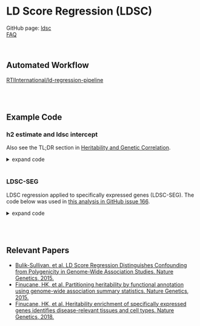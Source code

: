 # LD Score Regression (LDSC)
GitHub page: [ldsc](https://github.com/bulik/ldsc)<br>
[FAQ](https://github.com/bulik/ldsc/wiki/FAQ)

<br>

## Automated Workflow
[RTIInternational/ld-regression-pipeline](https://github.com/RTIInternational/ld-regression-pipeline) 

<br><br>

## Example Code
### h2 estimate and ldsc intercept
Also see the TL;DR section in [Heritability and Genetic Correlation](https://github.com/bulik/ldsc/wiki/Heritability-and-Genetic-Correlation).

<details>
  <summary>expand code</summary>
  
```
# start interactive session
docker run -it -v $PWD:/data/ \
    rtibiocloud/ldsc:v1.0.1_0bb574e /bin/bash

# Download data
cd /data/
wget https://data.broadinstitute.org/alkesgroup/LDSCORE/eur_w_ld_chr.tar.bz2
wget https://data.broadinstitute.org/alkesgroup/LDSCORE/w_hm3.snplist.bz2
tar -jxvf eur_w_ld_chr.tar.bz2
bunzip2 w_hm3.snplist.bz2

# Munge data
/opt/ldsc/munge_sumstats.py \
	--sumstats meta_results.txt \
	--N 17314 \
	--out meta_munged \
	--merge-alleles w_hm3.snplist

# calculate h2 estimate and ldsc intercept 
/opt/ldsc/ldsc.py \
	--h2 meta_munged.sumstats.gz \
	--ref-ld-chr eur_w_ld_chr/ \
	--w-ld-chr eur_w_ld_chr/ \
	--out meta_h2
```
</details>

<br>

### LDSC-SEG
LDSC regression applied to specifically expressed genes (LDSC-SEG).
The code below was used in [this analysis in GitHub issue 166](https://github.com/RTIInternational/bioinformatics/issues/166#issuecomment-816057301).

<details>
  <summary>expand code</summary>

```bash
# interactive session
docker run -it -v $PWD:/data/ \
    rtibiocloud/ldsc:v1.0.1_0bb574e bash

# loop through all traits
for trait in {"hiv_acquisition","alzheimers_disease","amyotrophic_lateral_sclerosis","asthma","atopic_dermatitis","crohns_disease","inflammatory_bowel_disease","neuroticism","parkinsons_disease","platelet_count","primary_biliary_cirrhosis","primary_sclerosing_cholangitis","red_blood_cell_count","rheumatoid_arthritis","systemic_lupus_erythematosus","type2_diabetes","ulcerative_colitis","white_blood_cell_count"}; do

    # store processing files for each meta in separate dir
    mkdir -p /data/annotations_ldscores/${trait}/
    
    # use sumstats files that corresponds to the trait name for the h2 estimate
    case $trait in 
        "hiv_acquisition") stats=/data/sumstats/hiv_acquisition_gwas_meta_eur.sumstats.gz
        "alzheimers_disease")  stats=/data/sumstats/alzheimers_disease_lambert2013_nat_genet.sumstats.gz ;;
        "amyotrophic_lateral_sclerosis") stats=/data/sumstats/amyotrophic_lateral_sclerosis_rheenen2016_nat_genet.sumstats.gz ;;
        "asthma") stats=/data/sumstats/asthma_han2020_nat_commun.sumstats.gz ;;
        "atopic_dermatitis") stats=/data/sumstats/eczema_paternoster2015_nat_genet.sumstats.gz ;;
        "crohns_disease") stats=/data/sumstats/crohns_disease_liu2015_nat_genet.sumstats.gz ;;
        "inflammatory_bowel_disease") stats=/data/sumstats/inflammatory_bowel_disease_liu2015_nat_genet.sumstats.gz ;;
        "neuroticism") stats=/data/sumstats/neuroticism_okbay2016_nat_genet.sumstats.gz ;;
        "parkinsons_disease") stats=/data/sumstats/parkinsons_disease_sanchez2009_nat_genet.sumstats.gz ;;
        "platelet_count") stats=/data/sumstats/platelet_count_vuckovic2020_cell.sumstats.gz ;;
        "primary_biliary_cirrhosis") stats=/data/sumstats/PASS_Primary_biliary_cirrhosis.sumstats.gz ;;
        "primary_sclerosing_cholangitis") stats=/data/sumstats/primary_sclerosing_cholangitis_ji2017_nat_genet.sumstats.gz ;;
        "red_blood_cell_count") stats=/data/sumstats/red_blood_cell_count_vuckovic2020_cell.sumstats.gz ;;
        "rheumatoid_arthritis") stats=/data/sumstats/rheumatoid_arthritis_okada2014_nature.sumstats.gz ;;
        "systemic_lupus_erythematosus") stats=/data/sumstats/PASS_Lupus.sumstats.gz ;;
        "type2_diabetes") stats=/data/sumstats/type2_diabetes_xue2018_nat_commun.sumstats.gz ;;
        "ulcerative_colitis") stats=/data/sumstats/ulcerative_colitis_liu2015_nat_genet.sumstats.gz ;;
        "white_blood_cell_count") stats=/data/sumstats/white_blood_cell_count_vuckovic2020_cell.sumstats.gz ;;
    esac
    
    # loop through each BED file
    for window in {cis10k,cis100k,cis400k}; do
        case $window in
            cis10k) deg_file=/data/deg_bedfiles/hiv_status_vl_suppressed_degs_cis10k.bed.gz ;;
            cis100k) deg_file=/data/deg_bedfiles/hiv_status_vl_suppressed_degs_cis100k.bed.gz ;;
            cis400k) deg_file=/data/deg_bedfiles/hiv_status_vl_suppressed_degs_cis400k.bed.gz ;;
        esac 
        
        # loop through each chromosome
        for j in {1..22}; do
        
            # create annotation files
            python /opt/ldsc/make_annot.py \
                --bed-file $deg_file \
                --bimfile "/data/1000g/1000G_EUR_Phase3_plink/1000G.EUR.QC.$j.bim" \
                --annot-file "/data/annotations_ldscores/$trait/${trait}_degs_${window}.$j.annot.gz"

            # compute LD scores
            python /opt/ldsc/ldsc.py \
                --l2 \
                --bfile "/data/1000g/1000G_EUR_Phase3_plink/1000G.EUR.QC.$j" \
                --ld-wind-cm 1 \
                --annot "/data/annotations_ldscores/$trait/${trait}_degs_${window}.$j.annot.gz" \
                --thin-annot \
                --out "/data/annotations_ldscores/$trait/${trait}_degs_${window}.$j" \
                --print-snps "/data/1000g/1000G_EUR_Phase3_baseline/print_snps.txt"
        done # end chr loop
        
        # computed partitioned heritability estimate
        python /opt/ldsc/ldsc.py \
            --h2 $stats \
            --w-ld-chr "/data/1000g/weights_hm3_no_hla/weights." \
            --ref-ld-chr "/data/annotations_ldscores/$trait/${trait}_degs_${window}.,/data/1000g/1000G_EUR_Phase3_baseline/baseline." \
            --overlap-annot \
            --out "/data/results/${trait}_hiv_status_vl_suppressed_degs_${window}_results" \
            --print-coefficients \
            --frqfile-chr "/data/1000g/1000G_Phase3_frq/1000G.EUR.QC."
    
    done # end BED file loop
done # end trait file loop
```
  </details>

<br><br>

## Relevant Papers
* [Bulik-Sullivan, et al. LD Score Regression Distinguishes Confounding from Polygenicity in Genome-Wide Association Studies. Nature Genetics, 2015.](http://www.nature.com/ng/journal/vaop/ncurrent/full/ng.3211.html)
* [Finucane, HK, et al. Partitioning heritability by functional annotation using genome-wide association summary statistics. Nature Genetics, 2015.](https://www.nature.com/articles/ng.3404)
* [Finucane, HK, et al. Heritability enrichment of specifically expressed genes identifies disease-relevant tissues and cell types. Nature Genetics, 2018.](https://www.nature.com/articles/s41588-018-0081-4)
